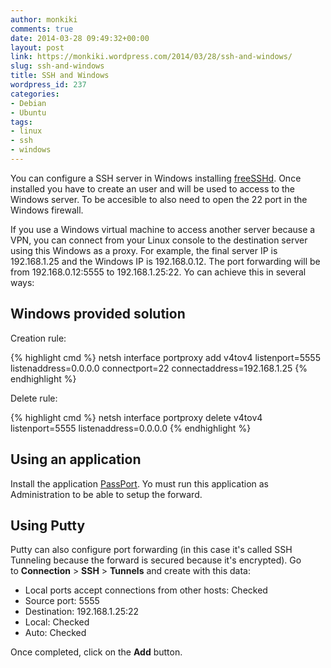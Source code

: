 ```yaml
---
author: monkiki
comments: true
date: 2014-03-28 09:49:32+00:00
layout: post
link: https://monkiki.wordpress.com/2014/03/28/ssh-and-windows/
slug: ssh-and-windows
title: SSH and Windows
wordpress_id: 237
categories:
- Debian
- Ubuntu
tags:
- linux
- ssh
- windows
---
```


You can configure a SSH server in Windows installing [freeSSHd](http://www.freesshd.com/). Once installed you have to create an user and will be used to access to the Windows server. To be accesible to also need to open the 22 port in the Windows firewall.

If you use a Windows virtual machine to access another server because a VPN, you can connect from your Linux console to the destination server using this Windows as a proxy. For example, the final server IP is 192.168.1.25 and the Windows IP is 192.168.0.12. The port forwarding will be from 192.168.0.12:5555 to 192.168.1.25:22. Yo can achieve this in several ways:

## Windows provided solution

Creation rule:

{% highlight cmd %}
netsh interface portproxy add v4tov4 listenport=5555 listenaddress=0.0.0.0 connectport=22 connectaddress=192.168.1.25
{% endhighlight %}

Delete rule:

{% highlight cmd %}
netsh interface portproxy delete v4tov4 listenport=5555 listenaddress=0.0.0.0
{% endhighlight %}

## Using an application

Install the application [PassPort](http://sourceforge.net/projects/pjs-passport/). Yo must run this application as Administration to be able to setup the forward.

## Using Putty

Putty can also configure port forwarding (in this case it's called SSH Tunneling because the forward is secured because it's encrypted). Go to **Connection** > **SSH** > **Tunnels** and create with this data:
	
  * Local ports accept connections from other hosts: Checked
  * Source port: 5555
  * Destination: 192.168.1.25:22
  * Local: Checked
  * Auto: Checked

Once completed, click on the **Add** button.
